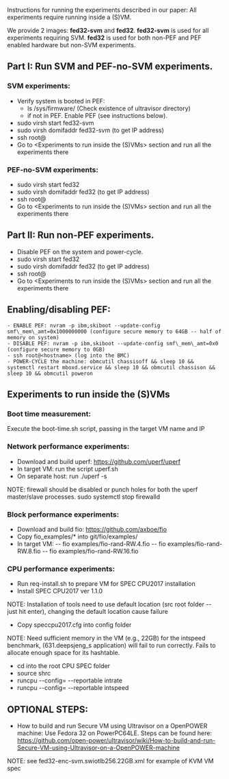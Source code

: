 Instructions for running the experiments described in our paper:
All experiments require running inside a (S)VM.

We provide 2 images: **fed32-svm** and **fed32**. **fed32-svm** is used for all experiments requiring SVM. **fed32** is used for both non-PEF and PEF enabled hardware but non-SVM experiments.

## Part I: Run SVM and PEF-no-SVM experiments.

### SVM experiments:
- Verify system is booted in PEF: 
    - ls /sys/firmware/ (Check existence of ultravisor directory) 
    - if not in PEF. Enable PEF (see instructions below).
- sudo virsh start fed32-svm
- sudo virsh domifaddr fed32-svm (to get IP address)
- ssh root@<fed32-svm IP>
- Go to <Experiments to run inside the (S)VMs> section and run all the experiments there

### PEF-no-SVM experiments:
- sudo virsh start fed32
- sudo virsh domifaddr fed32 (to get IP address)
- ssh root@<fed32 IP>
- Go to <Experiments to run inside the (S)VMs> section and run all the experiments there

## Part II: Run non-PEF experiments.

- Disable PEF on the system and power-cycle.
- sudo virsh start fed32
- sudo virsh domifaddr fed32 (to get IP address)
- ssh root@<fed32 IP>
- Go to <Experiments to run inside the (S)VMs> section and run all the experiments there

## Enabling/disabling PEF:
    - ENABLE PEF: nvram -p ibm,skiboot --update-config smf\_mem\_amt=0x1000000000 (configure secure memory to 64GB -- half of memory on system)
    - DISABLE PEF: nvram -p ibm,skiboot --update-config smf\_mem\_amt=0x0 (configure secure memory to 0GB)
    - ssh root@<hostname> (log into the BMC)
    - POWER-CYCLE the machine: obmcutil chassisoff && sleep 10 && systemctl restart mboxd.service && sleep 10 && obmcutil chassison && sleep 10 && obmcutil poweron 

## Experiments to run inside the (S)VMs

### Boot time measurement:
Execute the boot-time.sh script, passing in the target VM name and IP

### Network performance experiments:
- Download and build uperf: https://github.com/uperf/uperf
- In target VM: run the script uperf.sh
- On separate host: run ./uperf -s

NOTE: firewall should be disabled or punch holes for both the uperf master/slave processes.
sudo systemctl stop firewalld

### Block performance experiments:
- Download and build fio: https://github.com/axboe/fio
- Copy fio\_examples/\* into git/fio/examples/
- In target VM:
  -- fio examples/fio-rand-RW.4.fio
  -- fio examples/fio-rand-RW.8.fio
  -- fio examples/fio-rand-RW.16.fio

### CPU performance experiments:
- Run req-install.sh to prepare VM for SPEC CPU2017 installation
- Install SPEC CPU2017 ver 1.1.0

NOTE: Installation of tools need to use default location (src root folder -- just hit enter), changing the default location cause failure
- Copy speccpu2017.cfg into config folder

NOTE: Need sufficient memory in the VM (e.g., 22GB) for the intspeed benchmark, (631.deepsjeng\_s application) will fail to run correctly. Fails to allocate enough space for its hashtable.
- cd into the root CPU SPEC folder
- source shrc
- runcpu --config=<config file name> --reportable intrate
- runcpu --config=<config file name> --reportable intspeed


## OPTIONAL STEPS:
- How to build and run Secure VM using Ultravisor on a OpenPOWER machine: Use Fedora 32 on PowerPC64LE. Steps can be found here: https://github.com/open-power/ultravisor/wiki/How-to-build-and-run-Secure-VM-using-Ultravisor-on-a-OpenPOWER-machine

NOTE: see fed32-enc-svm.swiotlb256.22GB.xml for example of KVM VM spec


